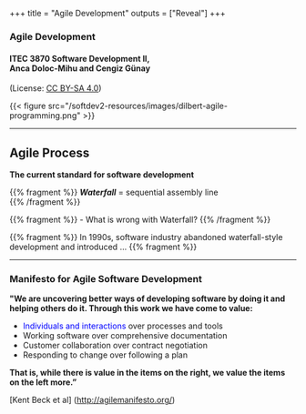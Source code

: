 +++
title = "Agile Development"
outputs = ["Reveal"]
+++

### Agile Development

#### ITEC 3870 Software Development II, <br> Anca Doloc-Mihu and Cengiz Günay

(License: [CC BY-SA 4.0](http://creativecommons.org/licenses/by-sa/4.0/))
    
{{< figure src="/softdev2-resources/images/dilbert-agile-programming.png" >}}

---

## Agile Process

**The current standard for software development**



{{% fragment %}}
**_Waterfall_** = sequential assembly line                      
{{% /fragment %}}

{{% fragment %}} - What is wrong with Waterfall? {{% /fragment %}}

{{% fragment %}} In 1990s, software industry abandoned waterfall-style development and introduced ... {{% fragment %}}


---

### Manifesto for Agile Software Development 


**"We are uncovering better ways of developing software by doing it and helping others do it.  Through this work we have come to value:**

* <span style="color:blue"> Individuals and interactions </span> over processes and tools 
* Working software over comprehensive documentation 
* Customer collaboration over contract negotiation 
* Responding to change over following a plan 

**That is, while there is value in the items on the right, we value the items on the left more.”**


[Kent Beck et al] (http://agilemanifesto.org/) 
